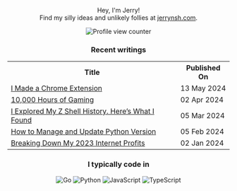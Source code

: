 <div align="center">

Hey, I'm Jerry!<br>
Find my silly ideas and unlikely follies at <a href="https://jerrynsh.com/" rel="me">jerrynsh.com</a>.

![Profile view counter](https://komarev.com/ghpvc/?username=ngshiheng&style=flat&abbreviated=true&color=2666CF)

### Recent writings

<table>
  <tr><th>Title</th><th>Published On</th></tr>
  <!-- BLOG-POST-LIST:START --><tr><td><a href="https://jerrynsh.com/i-made-a-chrome-extension/">I Made a Chrome Extension</a></td><td>13 May 2024</td></tr><tr><td><a href="https://jerrynsh.com/10-000-hours-of-gaming/">10,000 Hours of Gaming</a></td><td>02 Apr 2024</td></tr><tr><td><a href="https://jerrynsh.com/i-explored-my-z-shell-history/">I Explored My Z Shell History. Here’s What I Found</a></td><td>05 Mar 2024</td></tr><tr><td><a href="https://jerrynsh.com/how-to-manage-and-update-python-version/">How to Manage and Update Python Version</a></td><td>05 Feb 2024</td></tr><tr><td><a href="https://jerrynsh.com/i-made-920-internet-profit-in-2023/">Breaking Down My 2023 Internet Profits</a></td><td>02 Jan 2024</td></tr><!-- BLOG-POST-LIST:END -->
</table>

### I typically code in

![Go](https://img.shields.io/badge/Code-Go-informational?style=flat&logo=go&logoColor=white&color=2666CF)
![Python](https://img.shields.io/badge/Code-Python-informational?style=flat&logo=python&logoColor=white&color=2666CF)
![JavaScript](https://img.shields.io/badge/Code-JavaScript-informational?style=flat&logo=javascript&logoColor=white&color=2666CF)
![TypeScript](https://img.shields.io/badge/Code-TypeScript-informational?style=flat&logo=typescript&logoColor=white&color=2666CF)

</div>
